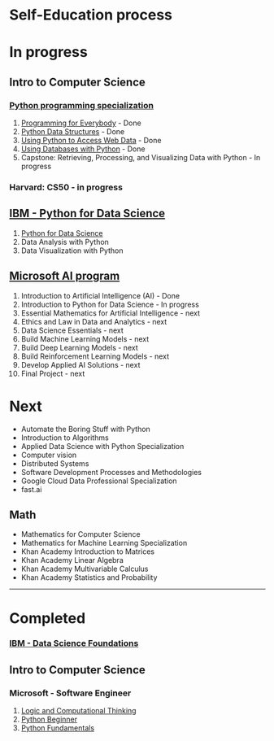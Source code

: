 # Self-Education process

# In progress

## Intro to Computer Science
### [Python programming specialization](https://www.coursera.org/specializations/python)
1. [Programming for Everybody](https://github.com/Refugee-Studio/Education/tree/master/University%20of%20Michigan/Python/1.%20Programming%20for%20Everybody) - Done
2. [Python Data Structures](https://github.com/Refugee-Studio/Education/tree/master/University%20of%20Michigan/Python/2.%20Python%20Data%20Structures) - Done
3. [Using Python to Access Web Data](https://github.com/Refugee-Studio/Education/tree/master/University%20of%20Michigan/Python/3.%20Using%20Python%20to%20Access%20Web%20Data) - Done
4. [Using Databases with Python](https://github.com/Refugee-Studio/Education/tree/master/University%20of%20Michigan/Python/4.%20Using%20Databases%20with%20Python) - Done
5. Capstone: Retrieving, Processing, and Visualizing Data with Python - In progress
### Harvard: CS50 - in progress

## [IBM - Python for Data Science](https://cognitiveclass.ai/learn/data-science-with-python/)
1. [Python for Data Science](https://github.com/Refugee-Studio/Education/tree/master/IBM%20Data%20Science/1.%20Python%20for%20Data%20Science)
2. Data Analysis with Python
3. Data Visualization with Python

## [Microsoft AI program](https://academy.microsoft.com/en-us/professional-program/tracks/artificial-intelligence/)
1. Introduction to Artificial Intelligence (AI) - Done
2. Introduction to Python for Data Science - In progress
3. Essential Mathematics for Artificial Intelligence - next
4. Ethics and Law in Data and Analytics - next
5. Data Science Essentials - next
6. Build Machine Learning Models - next
7. Build Deep Learning Models - next
8. Build Reinforcement Learning Models - next
9. Develop Applied AI Solutions - next
10. Final Project - next

# Next
- Automate the Boring Stuff with Python
- Introduction to Algorithms
- Applied Data Science with Python Specialization
- Computer vision
- Distributed Systems
- Software Development Processes and Methodologies
- Google Cloud Data Professional Specialization
- fast.ai

## Math
- Mathematics for Computer Science
- Mathematics for Machine Learning Specialization
- Khan Academy Introduction to Matrices
- Khan Academy Linear Algebra
- Khan Academy Multivariable Calculus
- Khan Academy Statistics and Probability

---

# Completed
### [IBM - Data Science Foundations](https://cognitiveclass.ai/learn/data-science/)

## Intro to Computer Science
### Microsoft - Software Engineer
1. [Logic and Computational Thinking](https://github.com/Refugee-Studio/Education/tree/master/Microsoft/Software%20Engineer/0.%20Logic%20and%20Computational%20Thinking)
2. [Python Beginner](https://github.com/Refugee-Studio/Education/tree/master/Microsoft/Software%20Engineer/1.%20Python%20Beginner)
3. [Python Fundamentals](https://github.com/Refugee-Studio/Education/tree/master/Microsoft/Software%20Engineer/2.%20Python%20Fundamentals)
